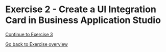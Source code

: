 # Exercise 2 - Create a UI Integration Card in Business Application Studio



[Continue to Exercise 3](/Exercise4/readme.md)    

[Go back to Exercise overview](/readme.md)
